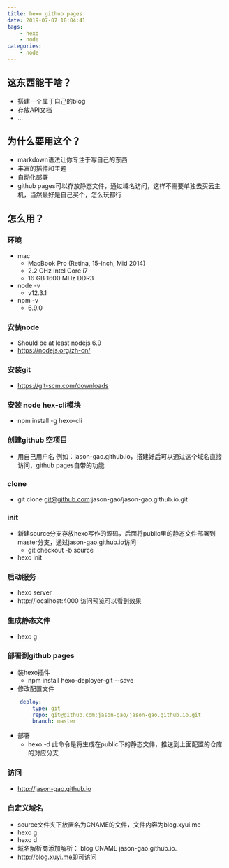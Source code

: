 ```yaml
---
title: hexo github pages 
date: 2019-07-07 18:04:41
tags:
    - hexo
    - node
categories:
    - node    
---
```


## 这东西能干啥？
- 搭建一个属于自己的blog
- 存放API文档
- ...

## 为什么要用这个？
- markdown语法让你专注于写自己的东西
- 丰富的插件和主题
- 自动化部署
- github pages可以存放静态文件，通过域名访问，这样不需要单独去买云主机，当然最好是自己买个，怎么玩都行

## 怎么用？
### 环境
- mac
    - MacBook Pro (Retina, 15-inch, Mid 2014)
    - 2.2 GHz Intel Core i7
    - 16 GB 1600 MHz DDR3
- node -v 
    - v12.3.1
- npm -v
    - 6.9.0

### 安装node
- Should be at least nodejs 6.9
- https://nodejs.org/zh-cn/

### 安装git
- https://git-scm.com/downloads     

### 安装 node hex-cli模块
- npm install -g hexo-cli

### 创建github 空项目
- 用自己用户名 例如：jason-gao.github.io，搭建好后可以通过这个域名直接访问，github pages自带的功能

### clone
- git clone git@github.com:jason-gao/jason-gao.github.io.git

### init
- 新建source分支存放hexo写作的源码，后面将public里的静态文件部署到master分支，通过jason-gao.github.io访问
    - git checkout -b source
- hexo init    

###  启动服务
- hexo server
- http://localhost:4000 访问预览可以看到效果

###  生成静态文件
- hexo g

### 部署到github pages
- 装hexo插件
    - npm install hexo-deployer-git --save
- 修改配置文件
```yaml
    deploy:
        type: git
        repo: git@github.com:jason-gao/jason-gao.github.io.git
        branch: master
```
- 部署
    - hexo -d 此命令是将生成在public下的静态文件，推送到上面配置的仓库的对应分支

### 访问
- http://jason-gao.github.io 

### 自定义域名
- source文件夹下放置名为CNAME的文件，文件内容为blog.xyui.me
- hexo g
- hexo d
- 域名解析商添加解析： blog CNAME jason-gao.github.io.
- http://blog.xuyi.me即可访问

